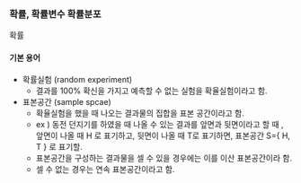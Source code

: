 ### 확률, 확률변수 확률분포
확률
#### 기본 용어
- 확률실험 (random experiment) 
    - 결과를 100% 확신을 가지고 예측할 수 없는 실험을 확율실험이라고 함.
- 표본공간 (sample spcae)
    - 확율실험을 했을 때 나오는 결과물의 집합을 표본 공간이라고 함.
    - ex ) 동전 던지기를 하였을 때 나올 수 있는 결과를 앞면과 뒷면이라고 할 때 , 앞면이 나올 때 H 로 표기하고, 뒷면이
나올 때 T로 표기하면, 표본공간 S={ H, T } 로 표기할.
    - 표본공간을 구성하는 결과물을 셀 수 있을 경우에는 이를 이산 표본공간이라 함.
    - 셀 수 없는 경우는 연속 표본공간이라고 함.


